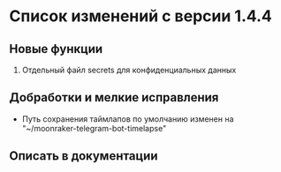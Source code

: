 # Список изменений с версии 1.4.4

## Новые функции
1. Отдельный файл secrets для конфиденциальных данных

## Добработки и мелкие исправления
* Путь сохранения таймлапов по умолчанию изменен на "~/moonraker-telegram-bot-timelapse"


## Описать в документации
